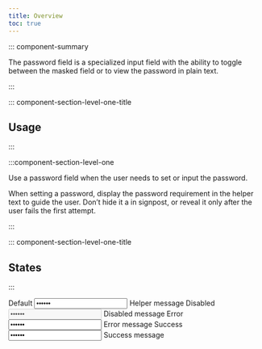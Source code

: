 ```yaml
---
title: Overview
toc: true
---
```


::: component-summary

The password field is a specialized input field with the ability to toggle between the masked field or to view the password in plain text.

:::

::: component-section-level-one-title

## Usage

:::

:::component-section-level-one

Use a password field when the user needs to set or input the password.

When setting a password, display the password requirement in the helper text to guide the user. Don’t hide it a in signpost, or reveal it only after the user fails the first attempt.

:::

::: component-section-level-one-title

## States

:::

<DocIndent>
<div>
    <cds-form-group layout="horizontal">
    <cds-password layout="horizontal">
        <label>Default</label>
        <input type="password" value="123456" />
        <cds-control-message>Helper message</cds-control-message>
    </cds-password>
    <cds-password layout="horizontal">
        <label>Disabled</label>
        <input type="password" value="123456" disabled />
        <cds-control-message>Disabled message</cds-control-message>
    </cds-password>
    <cds-password layout="horizontal" status="error">
        <label>Error</label>
        <input type="password" value="123456" />
        <cds-control-message status="error">Error message</cds-control-message>
    </cds-password>
    <cds-password layout="horizontal" status="success">
        <label>Success</label>
        <input type="password" value="123456" />
        <cds-control-message status="success">Success message</cds-control-message>
    </cds-password>
    </cds-form-group>
</div>
</DocIndent>
